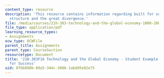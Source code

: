```yaml
---
content_type: resource
description: 'This resource contains information regarding built for success: organizational
  structure and the great divergence.'
file: /media/courses/21h-383-technology-and-the-global-economy-1000-2000-fall-2016/8fbb898b89a5344c30861abdd5e82e75_MIT21H_383F16_BuiltSuccess.pdf
file_type: application/pdf
learning_resource_types:
- Assignments
ocw_type: OCWFile
parent_title: Assignments
parent_type: CourseSection
resourcetype: Document
title: '21H.383F16 Technology and the Global Economy - Student Example: Essay - Built
  for Success'
uid: 8fbb898b-89a5-344c-3086-1abdd5e82e75
---
```

